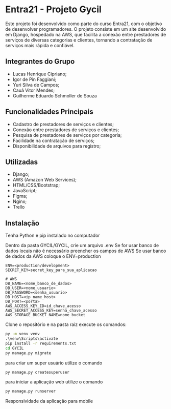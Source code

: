 # Entra21 - Projeto Gycil
Este projeto foi desenvolvido como parte do curso Entra21, com o objetivo de desenvolver programadores. O projeto consiste em um site desenvolvido em Django, hospedado na AWS, que facilita a conexão entre prestadores de serviços de diversas categorias e clientes, tornando a contratação de serviços mais rápida e confiável.

## Integrantes do Grupo
- Lucas Henrique Cipriano;
- Igor de Pin Faggiani;
- Yuri Silva de Campos;
- Cauã Vitor Mendes;
- Guilherme Eduardo Schmoller de Souza

## Funcionalidades Principais
- Cadastro de prestadores de serviços e clientes;
- Conexão entre prestadores de serviços e clientes;
- Pesquisa de prestadores de serviços por categoria;
- Facilidade na contratação de serviços;
- Disponibilidade de arquivos para registro;

## Utilizadas
- Django; 
- AWS (Amazon Web Services); 
- HTML/CSS/Bootstrap; 
- JavaScript;
- Figma;
- Nginx;
- Trello

## Instalação

Tenha Python e pip instalado no computador

Dentro da pasta GYCIL/GYCIL, crie um arquivo .env
Se for usar banco de dados locais não é necessário preencher os campos de AWS
Se usar banco de dados da AWS coloque o ENV=production

```env
ENV=<production/development>
SECRET_KEY=secret_key_para_sua_aplicacao

# AWS
DB_NAME=<nome_banco_de_dados>
DB_USER=<nome_usuario>
DB_PASSWORD=<senha_usuario>
DB_HOST=<ip_name_host>
DB_PORT=<porta>
AWS_ACCESS_KEY_ID=id_chave_acesso
AWS_SECRET_ACCESS_KEY=senha_chave_acesso
AWS_STORAGE_BUCKET_NAME=nome_bucket

```


Clone o repositório e na pasta raiz execute os comandos:
```cmd
py -m venv venv  
.\venv\Scripts\activate
pip install -r requirements.txt
cd GYCIL
py manage.py migrate

```


para criar um super usuário utilize o comando
```cmd
py manage.py createsuperuser
```

para iniciar a aplicação web utilize o comando
```cmd
py manage.py runserver
```

Responsividade da aplicação para mobile

